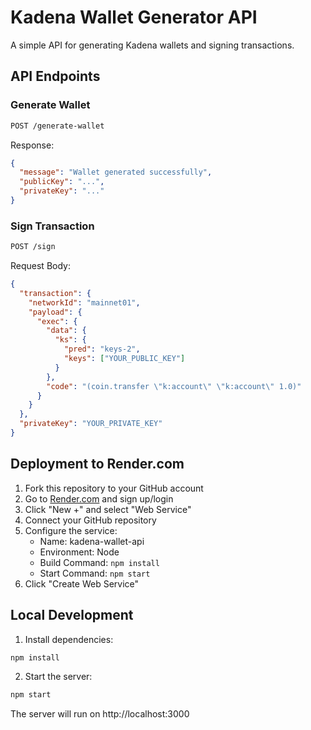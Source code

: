 # Kadena Wallet Generator API

A simple API for generating Kadena wallets and signing transactions.

## API Endpoints

### Generate Wallet
```bash
POST /generate-wallet
```
Response:
```json
{
  "message": "Wallet generated successfully",
  "publicKey": "...",
  "privateKey": "..."
}
```

### Sign Transaction
```bash
POST /sign
```
Request Body:
```json
{
  "transaction": {
    "networkId": "mainnet01",
    "payload": {
      "exec": {
        "data": {
          "ks": {
            "pred": "keys-2",
            "keys": ["YOUR_PUBLIC_KEY"]
          }
        },
        "code": "(coin.transfer \"k:account\" \"k:account\" 1.0)"
      }
    }
  },
  "privateKey": "YOUR_PRIVATE_KEY"
}
```

## Deployment to Render.com

1. Fork this repository to your GitHub account
2. Go to [Render.com](https://render.com) and sign up/login
3. Click "New +" and select "Web Service"
4. Connect your GitHub repository
5. Configure the service:
   - Name: kadena-wallet-api
   - Environment: Node
   - Build Command: `npm install`
   - Start Command: `npm start`
6. Click "Create Web Service"

## Local Development

1. Install dependencies:
```bash
npm install
```

2. Start the server:
```bash
npm start
```

The server will run on http://localhost:3000 